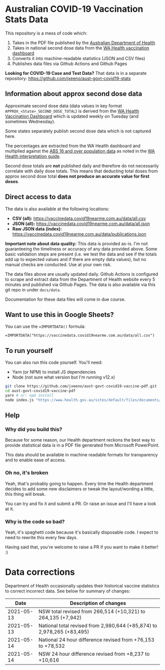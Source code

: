 # Australian COVID-19 Vaccination Stats Data

This repository is a mess of code which:

1. Takes in the PDF file published by the [Australian Department of Health](https://www.health.gov.au/resources/collections/covid-19-vaccine-rollout-updates)
2. Takes in national second dose data from the [WA Health vaccination dashboard](https://www.wa.gov.au/organisation/covid-communications/covid-19-coronavirus-vaccination-dashboard)
3. Converts it into machine-readable statistics (JSON and CSV files)
4. Publishes data files via Github Actions and Github Pages

**Looking for COVID-19 Case and Test Data?** That data is in a separate repository: https://github.com/jxeeno/aust-govt-covid19-stats

## Information about approx second dose data
Approximate second dose data (data values in key format `APPROX_<State>_SECOND_DOSE_TOTAL`) is derived from the [WA Health Vaccination Dashboard](https://www.wa.gov.au/organisation/covid-communications/covid-19-coronavirus-vaccination-dashboard) which is updated weekly on Tuesday (and sometimes Wednesday).

Some states separately publish second dose data which is not captured here.

The percentages are extracted from the WA Health dashboard and multiplied against the [ABS 16 and over population data](https://www.abs.gov.au/statistics/people/population/national-state-and-territory-population/sep-2020#data-download) as noted in the [WA Health interpretation guide](https://www.wa.gov.au/sites/default/files/2021-05/COVID-19_Vaccine_Dashboard_Guide%20for%20Interpretation.pdf).

Second dose totals are **not** published daily and therefore do not necessarily correlate with daily dose totals.  This means that deducting total doses from approx second dose total **does not produce an accurate value for first doses**.

## Direct access to data

The data is also available at the following locations:

* **CSV (all):** https://vaccinedata.covid19nearme.com.au/data/all.csv
* **JSON (all):** https://vaccinedata.covid19nearme.com.au/data/all.json
* **Raw JSON data (index):** https://vaccinedata.covid19nearme.com.au/data/publications.json

**Important note about data quality:**  This data is provided as-is. I'm not guaranteeing the timeliness or accuracy of any data provided above.  Some basic validation steps are present (i.e. we test the data and see if the totals add up to expected values and if there are empty data values), but no manual checks are conducted.  Use at your own risk.

The data files above are usually updated daily.  Github Actions is configured to scrape and extract data from the Department of Health website every 5 minutes and published via Github Pages.  The data is also available via this git repo in under `docs/data`.

Documentation for these data files will come in due course.

## Want to use this in Google Sheets?

You can use the `=IMPORTDATA()` formula:

```
=IMPORTDATA("https://vaccinedata.covid19nearme.com.au/data/all.csv")
```

## To run yourself

You can also run this code yourself.  You'll need:

* Yarn (or NPM) to install JS dependencies
* Node (not sure what version but I'm running v12.x)

```bash
git clone https://github.com/jxeeno/aust-govt-covid19-vaccine-pdf.git
cd aust-govt-covid19-vaccine-pdf
yarn # or: npm install
node index.js "https://www.health.gov.au/sites/default/files/documents/2021/04/covid-19-vaccine-rollout-update-19-april-2021.pdf"
```

## Help

### Why did you build this?

Because for some reason, our Health department reckons the best way to provide statistical data is in a PDF file generated from Microsoft PowerPoint.

This data should be available in machine readable formats for transparency and to enable ease of access.
### Oh no, it's broken

Yeah, that's probably going to happen.  Every time the Health department decides to add some new disclaimers or tweak the layout/wording a little, this thing will break.

You can try and fix it and submit a PR.  Or raise an issue and I'll have a look at it.

### Why is the code so bad?

Yeah, it's spaghetti code because it's basically disposable code. I expect to need to rewrite this every few days.

Having said that, you're welcome to raise a PR if you want to make it better! :)

# Data corrections

Department of Health occasionally updates their historical vaccine statistics to correct incorrect data.  See below for summary of changes:

| Date  | Description of changes |
|---|---|
| 2021-05-13  | NSW total revised from 266,514 (+10,321) to 264,135 (+7,942)  |
| 2021-05-13  | National total revised from 2,980,644 (+85,874) to 2,978,265 (+83,495) |
| 2021-05-14  | National 24 hour difference revised from +76,153 to +78,532  |
| 2021-05-14  | NSW 24 hour difference revised from +8,237 to +10,616  |
